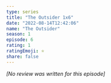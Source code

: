 ```yaml
---
type: series
title: "The Outsider 1x6"
date: "2022-08-14T12:42:06"
name: "The Outsider"
season: 1
episode: 6
rating: 1
ratingEmoji: ⭐️
share: false
---
```


_[No review was written for this episode]_
